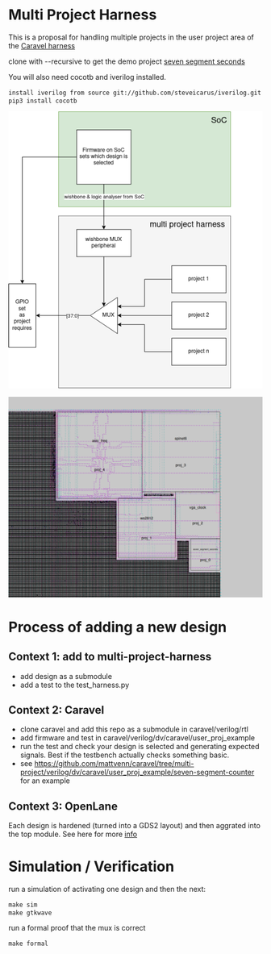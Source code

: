 # Multi Project Harness

This is a proposal for handling multiple projects in the user project area of the [Caravel harness](https://github.com/efabless/caravel)

clone with --recursive to get the demo project [seven segment seconds](https://github.com/mattvenn/seven-segment-seconds)

You will also need cocotb and iverilog installed.

    install iverilog from source git://github.com/steveicarus/iverilog.git
    pip3 install cocotb

![multi project harness diagram](docs/multi-project-harness.png)

![multi project gds](docs/multi-project-gds.png)

# Process of adding a new design

## Context 1: add to multi-project-harness

* add design as a submodule
* add a test to the test_harness.py

## Context 2: Caravel

* clone caravel and add this repo as a submodule in caravel/verilog/rtl
* add firmware and test in caravel/verilog/dv/caravel/user_proj_example
* run the test and check your design is selected and generating expected signals. Best if the testbench actually checks something basic.
* see https://github.com/mattvenn/caravel/tree/multi-project/verilog/dv/caravel/user_proj_example/seven-segment-counter for an example

## Context 3: OpenLane

Each design is hardened (turned into a GDS2 layout) and then aggrated into the top module. See here for more [info](docs/hardening.md)

# Simulation / Verification

run a simulation of activating one design and then the next:

    make sim
    make gtkwave

run a formal proof that the mux is correct

    make formal
